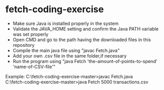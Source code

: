 # fetch-coding-exercise

- Make sure Java is installed properly in the system
- Validate the JAVA_HOME setting and confirm the Java PATH variable was set properly
- Open CMD and go to the path having the downloaded files in this repository
- Compile the main java file using "javac Fetch.java"
- Add your own .csv file in the same folder,if necessary
- Run the program using "java Fetch 'the-amount-of-points-to-spend' 'name-of-CSV-file'"

Example:
C:\fetch-coding-exercise-master>javac Fetch.java                                                                                         
C:\fetch-coding-exercise-master>java Fetch 5000 transactions.csv 
